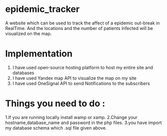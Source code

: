 # epidemic_tracker
A website which can be used to track the affect of a epidemic out-break in RealTime. And the locations and the number of patients infected will be visualized on the map.


# Implementation
1. I have used open-source hosting platform to host my entire site and databases
2. I have used Yandex map API to visualize the map on my site
3. I have used OneSignal API to send  Notifications to the subscribers


# Things you need to do :
 1.If you are running locally install wamp or xamp.
 2.Change your hostname,database_name and password in the php files.
 3.you have import my database schema which .sql file given above.
